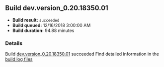 ## Build dev.version_0.20.18350.01
- **Build result:** `succeeded`
- **Build queued:** 12/16/2018 3:00:00 AM
- **Build duration:** 94.88 minutes
### Details
Build [dev.version_0.20.18350.01](https://winappstudio.visualstudio.com/web/build.aspx?pcguid=a4ef43be-68ce-4195-a619-079b4d9834c2&builduri=vstfs%3a%2f%2f%2fBuild%2fBuild%2f26761) succeeded
Find detailed information in the [build log files](https://uwpctdiags.blob.core.windows.net/buildlogs/dev.version_0.20.18350.01_logs.zip)
